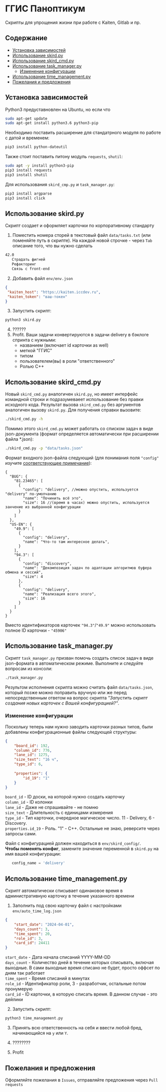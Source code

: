 # ГГИС Паноптикум
Скрипты для упрощения жизни при работе с Kaiten, Gitlab и пр.

## Cодержание  

- [Установка зависимостей](#установка-зависимостей)  
- [Использование skird.py](#использование-skirdpy)
- [Использование skird_cmd.py](#использование-skird_cmdpy)
- [Использование task_manager.py](#использование-task_managerpy)
   - [Изменение конфигурации](#изменение-конфигурации)  
- [Использование time_management.py](#использование-time_managementpy)  
- [Пожелания и предложения](#пожелания-и-предложения)

## Установка зависимостей 

Python3 предуставновлен на Ubuntu, но если что
```bash
sudo apt-get update
sudo apt-get install python3.6 python3-pip
```

Необходимо поставить расширение для стандатрного модуля по работе с датой и временем:
```bash
pip3 install python-dateutil
```

Также стоит поставить питону модуль `requests`, `shutil`:
```bash
sudo apt -y install python3-pip
pip3 install requests
pip3 install shutil
```

Для использования `skird_cmp.py` и `task_manager.py`:
```bash
pip3 install argparse
pip3 install click
```

## Использование skird.py

Скрипт создает и оформляет карточки по корпоративному стандарту
 
1. Поместить номера сторей в текстовый файл `data/tasks.txt` (или поменяйте путь в скрипте). 
На каждой новой строчке - через `Tab` описание того, что вы нужно сделать

```txt
42.0
   Страдать фигней
   Рефакторинг
   Связь с front-end
```

2. Добавить файл `env/env.json`

```json
{
 "kaiten_host": "https://kaiten.iccdev.ru", 
 "kaiten_token": "ваш-токен"
}
```

3. Запустить скрипт: 

```bash
python3 skird.py
```

4. ??????
5. Profit. Ваши задачи конвертируются в задачи delivery в бэклоге спринта с нужными:
   - названием (включает id карточки as well)
   - меткой "ГГИС"
   - типом
   - пользователем(вы) в роли "ответственного"
   - Ролью C++

## Использование skird_cmd.py
Новый `skird_cmd.py` аналогичен `skird.py`, но имеет интерфейс командной строки и подразумеваеет использование без
правки исходного кода. Результат вызова `skird_cmd.py` без аргументов аналогичен вызову `skird.py`. Для получения
справки вызовите:
```bash
./skird_cmd.py -h
```

Помимо этого `skird_cmd.py` может работать со списком задач в виде json-документа (формат определяется автоматически
при расширении файла *.json):
```bash
./skird_cmd.py -p "data/tasks.json"
```
Формат входного json-файла следующий (для понимания поля `"config"` изучите [соответствующее примечание](#изменение-конфигурации)):
~~~json5
{
  "BUG": {
    "81.23465": [
      {
        "config": "delivery", //можно опустить, используется "delivery" по-умолчанию
        "name": "Починить всё это",
        "size": 16 //(время в часах) можно опустить, используется занчение из выбранной конфигурации
      }
    ]
  },
  "US-EN": {
    "49.9": [
      {
        "config": "delivery",
        "name": "Что-то там интересное делать",
      }
    ],
    "94.3": [
      {
        "config": "discovery",
        "name": "Декомпозиция задач по адаптации алгоритмов буфера обмена и сессий",
        "size": 4
      },
      {
        "config": "delivery",
        "name": "Реализация всего этого",
        "size": 16
      }
    ]
  }
}
~~~
Вместо идентификаторов карточек `"94.3"`/`"49.9"` можно использовать полное ID карточки - `"45906"`

## Использование task_manager.py
Скрипт `task_manager.py` призван помочь создать список задач в виде json-формата в автоматическом режиме. Выполните
и следуйте вопросам из консоли:
```bash
./task_manager.py
```

Результом исполнения скрипта можно считать файл `data/tasks.json`, который позже можно поправить вручную или же перед
непосредственным ответом на вопрос скрипта _"Запустить скрипт создания новых карточек с Вашей конфигурацией?"_.

### Изменение конфигурации

Поскольку теперь нам нужно заводить карточки разных типов, были добавлены конфигурационные файлы следующей структуры:

```json
{
    "board_id": 192,
    "column_id": 776,
    "lane_id": 1275,
    "size_text": "16 ч",
    "type_id": 6,
    
    "properties": { 
        "id_19": "1"
    }
}
```

`board_id` - ID доски, на которой нужно создать карточку  
`column_id` - ID колонки  
`lane_id` - Даже не спрашивайте - не помню  
`size_text` - Длительность с единицами измерения  
`type_id` - Тип карточки, очередное магическое число. 11 - Delivery, 6 - Discovery.  
`properties.id_19` - Роль. "1" - С++. Остальные не знаю, реверсите через запросы сами.  

Файл с конфигурацией должен находиться в `env/skird_config/`.  
**Чтобы поменять конфиг**, замените значение переменной в `skird.py` на имя вашей конфигурации:
```python
   config_name = 'delivery'
```

## Использование time_management.py

Скрипт автоматически списывает одинаковое время в административную карточку в течение указанного времени

1. Заполнить под свою карточку файл с настройками `env/auto_time_log.json`

```json
{
    "start_date": "2024-04-01",
    "days_count": 3,
    "time_spent": 20,
    "role_id": 3,
    "card_id": 24411
}
```
`start_date` - Дата начала списаний YYYY-MM-DD  
`days_count` - Количество дней в течение которых списывать, включая выходные.
В сами выходные время списано не будет, просто оффсет по дням так работает  
`time_spent` - Время списаний в минутах  
`role_id` - Идентификатор роли, 3 - разработчик, остальные потом пронумерую  
`card_id` - ID карточки, в которую списать время. В данном случае - это дейлики  

2. Запустить скрипт:

```bash
python3 time_management.py
```

3. Принять всю ответственность на себя и ввести любой бред, начинающийся на `y` или `Y`.

4. ????????

5. Profit

## Пожелания и предложения

Оформляйте пожелания в `Issues`, отправляйте предложения через `Pull requests`